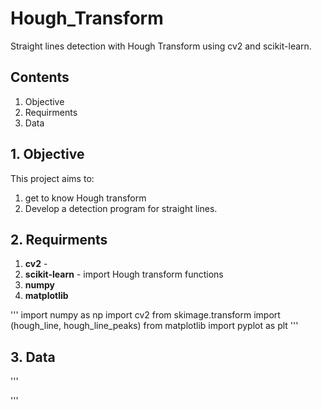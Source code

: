 # Hough_Transform
Straight lines detection with Hough Transform using cv2 and scikit-learn.  

## Contents
1. Objective
2. Requirments 
3. Data 


## 1. Objective
This project aims to:
1. get to know Hough transform  
2. Develop a detection program for straight lines. 

## 2. Requirments 
1. **cv2** - 
2. **scikit-learn** - import Hough transform functions   
3. **numpy**
4. **matplotlib**

'''
import numpy as np
import cv2
from skimage.transform import (hough_line, hough_line_peaks)
from matplotlib import pyplot as plt
'''

## 3. Data 
'''

'''

